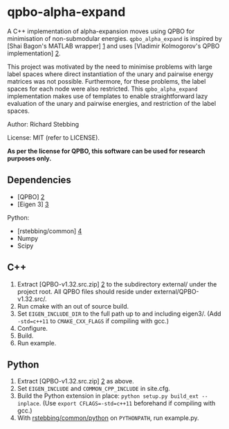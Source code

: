 qpbo-alpha-expand
=================

A C++ implementation of alpha-expansion moves using QPBO for minimisation of non-submodular energies.
`qpbo_alpha_expand` is inspired by [Shai Bagon's MATLAB wrapper] [1] and uses [Vladimir Kolmogorov's QPBO implementation] [2].

This project was motivated by the need to minimise problems with large label spaces where direct instantiation of the unary and pairwise energy matrices was not possible.
Furthermore, for these problems, the label spaces for each node were also restricted.
This `qpbo_alpha_expand` implementation makes use of templates to enable straightforward lazy evaluation of the unary and pairwise energies, and restriction of the label spaces.

Author: Richard Stebbing

License: MIT (refer to LICENSE).

**As per the license for QPBO, this software can be used for research purposes only.**

Dependencies
------------
* [QPBO] [2]
* [Eigen 3] [3]

Python:
* [rstebbing/common] [4]
* Numpy
* Scipy

C++
---
1. Extract [QPBO-v1.32.src.zip] [2] to the subdirectory external/ under the project root.
All QPBO files should reside under external/QPBO-v1.32.src/.
2. Run cmake with an out of source build.
3. Set `EIGEN_INCLUDE_DIR` to the full path up to and including eigen3/.
(Add `-std=c++11` to `CMAKE_CXX_FLAGS` if compiling with gcc.)
4. Configure.
5. Build.
5. Run example.

Python
------
1. Extract [QPBO-v1.32.src.zip] [2] as above.
2. Set `EIGEN_INCLUDE` and `COMMON_CPP_INCLUDE` in site.cfg.
3. Build the Python extension in place: `python setup.py build_ext --inplace`.
(Use `export CFLAGS=-std=c++11` beforehand if compiling with gcc.)
4. With [rstebbing/common/python](https://github.com/rstebbing/common/tree/master/python) on `PYTHONPATH`, run example.py.

[1]: http://www.wisdom.weizmann.ac.il/~bagon/matlab_code/ExtendedGCmex1.3.tar.gz
[2]: http://pub.ist.ac.at/~vnk/software/QPBO-v1.32.src.zip
[3]: http://eigen.tuxfamily.org
[4]: http://github.com/rstebbing/common
